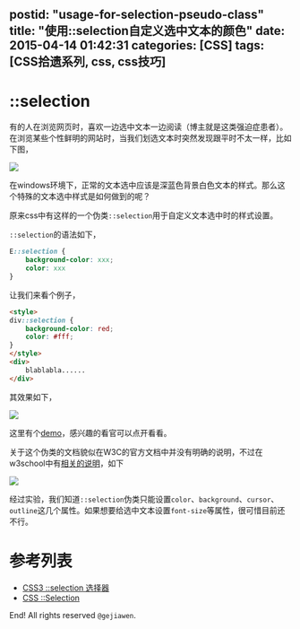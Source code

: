 postid: "usage-for-selection-pseudo-class"
title: "使用::selection自定义选中文本的颜色"
date: 2015-04-14 01:42:31
categories: [CSS]
tags: [CSS拾遗系列, css, css技巧]
---

# ::selection

有的人在浏览网页时，喜欢一边选中文本一边阅读（博主就是这类强迫症患者）。在浏览某些个性鲜明的网站时，当我们划选文本时突然发现跟平时不太一样，比如下图，

![](//images0.gejiawen.com/posts/usage-for-selection-pseudo-class/001.png)

在windows环境下，正常的文本选中应该是深蓝色背景白色文本的样式。那么这个特殊的文本选中样式是如何做到的呢？

原来css中有这样的一个伪类`::selection`用于自定义文本选中时的样式设置。

`::selection`的语法如下，

```css
E::selection {
    background-color: xxx;
    color: xxx
}
```

让我们来看个例子，

```html
<style>
div::selection {
    background-color: red;
    color: #fff;
}
</style>
<div>
    blablabla......
</div>
```

其效果如下，

![](//images0.gejiawen.com/posts/usage-for-selection-pseudo-class/002.png)

这里有个[demo](http://runjs.cn/detail/yo70adwk)，感兴趣的看官可以点开看看。

关于这个伪类的文档貌似在W3C的官方文档中并没有明确的说明，不过在w3school中有[相关的说明](http://www.w3school.com.cn/cssref/selector_selection.asp)，如下

![](//images0.gejiawen.com/posts/usage-for-selection-pseudo-class/003.png)

经过实验，我们知道`::selection`伪类只能设置`color`、`background`、`cursor`、`outline`这几个属性。如果想要给选中文本设置`font-size`等属性，很可惜目前还不行。

# 参考列表

- [CSS3 ::selection 选择器](http://www.w3school.com.cn/cssref/selector_selection.asp)
- [CSS ::Selection](http://www.w3cplus.com/content/css-selection)



End! All rights reserved `@gejiawen`.


